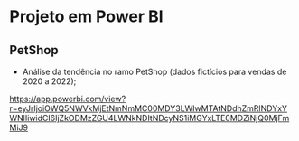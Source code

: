 # Projeto em Power BI

## PetShop

- Análise da tendência no ramo PetShop (dados fictícios para vendas de 2020 a 2022);

https://app.powerbi.com/view?r=eyJrIjoiOWQ5NWVkMjEtNmNmMC00MDY3LWIwMTAtNDdhZmRlNDYxYWNlIiwidCI6IjZkODMzZGU4LWNkNDItNDcyNS1iMGYxLTE0MDZiNjQ0MjFmMiJ9
